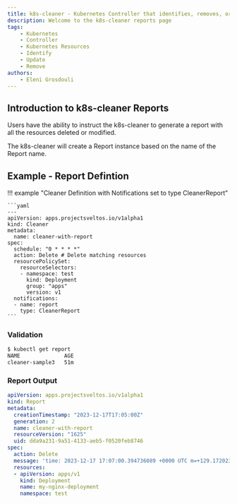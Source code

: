 ```yaml
---
title: k8s-cleaner - Kubernetes Controller that identifies, removes, or updates stale/orphaned or unhealthy resources
description: Welcome to the k8s-cleaner reports page
tags:
    - Kubernetes
    - Controller
    - Kubernetes Resources
    - Identify
    - Update
    - Remove
authors:
    - Eleni Grosdouli
---
```


## Introduction to k8s-cleaner Reports

Users have the ability to instruct the k8s-cleaner to generate a report with all the resources deleted or modified.

The k8s-cleaner will create a Report instance based on the name of the Report name.

## Example - Report Defintion

!!! example "Cleaner Definition with Notifications set to type CleanerReport"

    ```yaml
    ---
    apiVersion: apps.projectsveltos.io/v1alpha1
    kind: Cleaner
    metadata:
      name: cleaner-with-report
    spec:
      schedule: "0 * * * *"
      action: Delete # Delete matching resources
      resourcePolicySet:
        resourceSelectors:
        - namespace: test
          kind: Deployment
          group: "apps"
          version: v1
      notifications:
      - name: report
        type: CleanerReport
    ```

### Validation

```bash
$ kubectl get report           
NAME              AGE
cleaner-sample3   51m
```

### Report Output

```yaml
apiVersion: apps.projectsveltos.io/v1alpha1
kind: Report
metadata:
  creationTimestamp: "2023-12-17T17:05:00Z"
  generation: 2
  name: cleaner-with-report
  resourceVersion: "1625"
  uid: dda9a231-9a51-4133-aeb5-f0520feb8746
spec:
  action: Delete
  message: 'time: 2023-12-17 17:07:00.394736089 +0000 UTC m=+129.172023518'
  resources:
  - apiVersion: apps/v1
    kind: Deployment
    name: my-nginx-deployment
    namespace: test
```